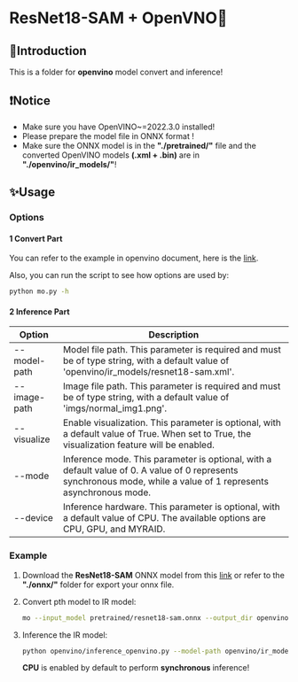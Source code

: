 # ResNet18-SAM + OpenVNO🎇

## 📣Introduction

This is a folder for **openvino** model convert and inference!

## ❗Notice

* Make sure you have OpenVINO~=2022.3.0 installed!
* Please prepare the model file in ONNX format !
* Make sure the ONNX model is in the **"./pretrained/"** file and the converted OpenVINO models **(.xml + .bin)** are in **"./openvino/ir_models/"**!

## ✨Usage

### Options

#### 1 Convert Part

You can refer to the example in openvino document, here is the [link](https://docs.openvino.ai/latest/openvino_docs_MO_DG_Deep_Learning_Model_Optimizer_DevGuide.html).

Also, you can run the script to see how options are used by:

```bash
python mo.py -h
```

#### 2 Inference Part

| Option       | Description                                                  |
| ------------ | ------------------------------------------------------------ |
| --model-path | Model file path. This parameter is required and must be of type string, with a default value of 'openvino/ir_models/resnet18-sam.xml'. |
| --image-path | Image file path. This parameter is required and must be of type string, with a default value of 'imgs/normal_img1.png'. |
| --visualize  | Enable visualization. This parameter is optional, with a default value of True. When set to True, the visualization feature will be enabled. |
| --mode       | Inference mode. This parameter is optional, with a default value of 0. A value of 0 represents synchronous mode, while a value of 1 represents asynchronous mode. |
| --device     | Inference hardware. This parameter is optional, with a default value of CPU. The available options are CPU, GPU, and MYRAID. |



### Example

1. Download the **ResNet18-SAM** ONNX model from this [link](https://drive.google.com/file/d/1Z1d4VL_K6Tzq-INcHn85JVUPjKiYzlCI/view?usp=share_link) or refer to the **"./onnx/"** folder for export your onnx file.

2. Convert pth model to IR model:

   ```bash
   mo --input_model pretrained/resnet18-sam.onnx --output_dir openvino/ir_models/
   ```

3. Inference the IR model:

   ```bash
   python openvino/inference_openvino.py --model-path openvino/ir_models/resnet18-sam.xml --image-path imgs/normal_img1.png
   ```

   **CPU** is enabled by default to perform **synchronous** inference!


















